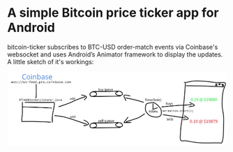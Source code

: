 # A simple Bitcoin price ticker app for Android

bitcoin-ticker subscribes to BTC-USD order-match events via Coinbase's websocket and uses Android’s Animator framework to display the updates.
A little sketch of it's workings:

![Sketch](/blob/BTCTickScreenshot.jpg)




